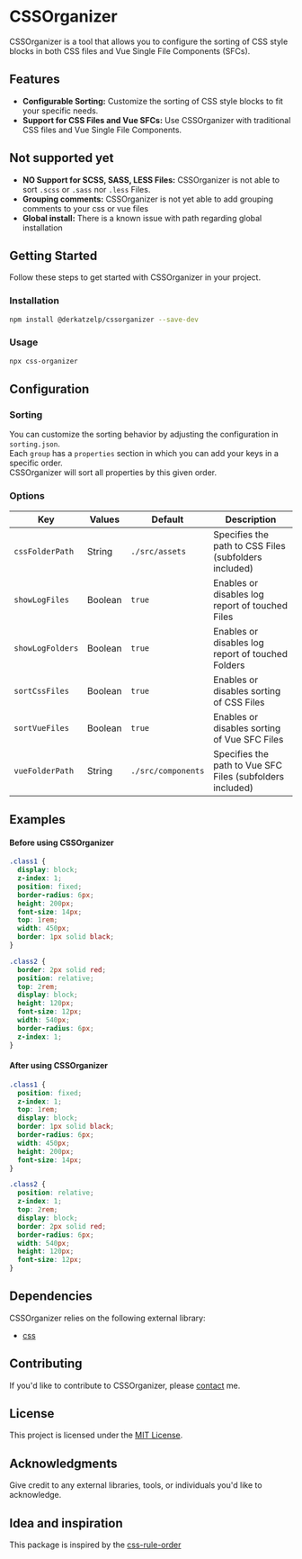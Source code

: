 # CSSOrganizer

CSSOrganizer is a tool that allows you to configure the sorting of CSS style blocks in both CSS files and Vue Single File Components (SFCs).

## Features

- **Configurable Sorting:** Customize the sorting of CSS style blocks to fit your specific needs.
- **Support for CSS Files and Vue SFCs:** Use CSSOrganizer with traditional CSS files and Vue Single File Components.

## Not supported yet

- **NO Support for SCSS, SASS, LESS Files:** CSSOrganizer is not able to sort `.scss` or `.sass` nor `.less` Files.
- **Grouping comments:** CSSOrganizer is not yet able to add grouping comments to your css or vue files
- **Global install:** There is a known issue with path regarding global installation

## Getting Started

Follow these steps to get started with CSSOrganizer in your project.

### Installation

```bash
npm install @derkatzelp/cssorganizer --save-dev
```

### Usage

```bash
npx css-organizer
```

## Configuration

### Sorting

You can customize the sorting behavior by adjusting the configuration in `sorting.json`. <br>
Each `group` has a `properties` section in which you can add your keys in a specific order.<br>
CSSOrganizer will sort all properties by this given order.

### Options

| Key              | Values  | Default            | Description                                               |
| ---------------- | ------- | ------------------ | --------------------------------------------------------- |
| `cssFolderPath`  | String  | `./src/assets`     | Specifies the path to CSS Files (subfolders included)     |
| `showLogFiles`   | Boolean | `true`             | Enables or disables log report of touched Files           |
| `showLogFolders` | Boolean | `true`             | Enables or disables log report of touched Folders         |
| `sortCssFiles`   | Boolean | `true`             | Enables or disables sorting of CSS Files                  |
| `sortVueFiles`   | Boolean | `true`             | Enables or disables sorting of Vue SFC Files              |
| `vueFolderPath`  | String  | `./src/components` | Specifies the path to Vue SFC Files (subfolders included) |

## Examples

#### Before using CSSOrganizer

```css
.class1 {
  display: block;
  z-index: 1;
  position: fixed;
  border-radius: 6px;
  height: 200px;
  font-size: 14px;
  top: 1rem;
  width: 450px;
  border: 1px solid black;
}

.class2 {
  border: 2px solid red;
  position: relative;
  top: 2rem;
  display: block;
  height: 120px;
  font-size: 12px;
  width: 540px;
  border-radius: 6px;
  z-index: 1;
}
```

#### After using CSSOrganizer

```css
.class1 {
  position: fixed;
  z-index: 1;
  top: 1rem;
  display: block;
  border: 1px solid black;
  border-radius: 6px;
  width: 450px;
  height: 200px;
  font-size: 14px;
}

.class2 {
  position: relative;
  z-index: 1;
  top: 2rem;
  display: block;
  border: 2px solid red;
  border-radius: 6px;
  width: 540px;
  height: 120px;
  font-size: 12px;
}
```

## Dependencies

CSSOrganizer relies on the following external library:

- [css](https://www.npmjs.com/package/css)

## Contributing

If you'd like to contribute to CSSOrganizer, please [contact](https://github.com/DerKatzeLP/CSSOrganizer) me.

## License

This project is licensed under the [MIT License](LICENSE).

## Acknowledgments

Give credit to any external libraries, tools, or individuals you'd like to acknowledge.

## Idea and inspiration

This package is inspired by the [css-rule-order](https://9elements.com/css-rule-order/)
